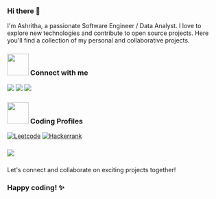 ### Hi there 👋

I'm Ashritha, a passionate Software Engineer / Data Analyst. I love to explore new technologies and contribute to open source projects. Here you'll find a collection of my personal and collaborative projects.

<h3 align="left"><img src="https://media.giphy.com/media/MIGbtLZoVjbl0bYbAd/giphy.gif" width="50px"> Connect with me </h3> 
<a href="https://www.linkedin.com/in/ashrithab/"> <img src="https://img.shields.io/badge/linkedin-%230077B5.svg?&style=for-the-badge&logo=linkedin&logoColor=white" target="_blank"/></a>
<a href="https://www.kaggle.com/ashritha8"><img src="https://img.shields.io/badge/Kaggle-%2320BEFF.svg?&style=for-the-badge&logo=Kaggle&logoColor=white" target="_blank"/></a>
<a href="https://ashritha.live/"><img src="https://img.shields.io/badge/Website-%2320BEFF.svg?&style=for-the-badge&logo=Wikipedia&logoColor=white" target="_blank"/></a>

<h3 align="left"><img src="https://media.giphy.com/media/MIGbtLZoVjbl0bYbAd/giphy.gif" width="50px"> Coding Profiles </h3> 
<a href="https://leetcode.com/Ashritha785/"><img alt="Leetcode" src="https://img.shields.io/badge/LeetCode-000000?style=for-the-badge&logo=LeetCode&logoColor=#d16c06"/></a>
<a href="https://www.hackerrank.com/ashritha78587"><img alt="Hackerrank" src="https://img.shields.io/badge/-Hackerrank-2EC866?style=for-the-badge&logo=HackerRank&logoColor=white"/> </a>

### 

![](https://komarev.com/ghpvc/?username=AshrithaB)

### 
Let's connect and collaborate on exciting projects together!

### Happy coding! ✨

<!--

![Top Langs](https://github-readme-stats.vercel.app/api/top-langs/?username=AshrithaB&show_icons=true&theme=radical)

![YOUR github stats](https://github-readme-stats.vercel.app/api?username=AshrithaB&show_icons=true&theme=radical)

-->
